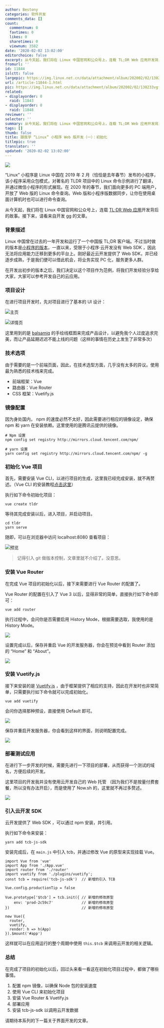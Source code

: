```yaml
---
author: Bestony
categories: 软件开发
comments_data: []
count:
  commentnum: 0
  favtimes: 0
  likes: 0
  sharetimes: 0
  viewnum: 3582
date: '2020-02-02 13:02:00'
editorchoice: false
excerpt: 从今天起，我们将在 Linux 中国官网和公众号上，连载 TL;DR Web 应用开发背后的故事。接下来，请看来自开发 gg 的文章。
fromurl: ''
id: 11844
islctt: false
largepic: https://img.linux.net.cn/data/attachment/album/202002/02/130233vgf7cfhh3fki7tlf.jpg
url: /article-11844-1.html
pic: https://img.linux.net.cn/data/attachment/album/202002/02/130233vgf7cfhh3fki7tlf.jpg.thumb.jpg
related:
- displayorder: 0
  raid: 11843
- displayorder: 0
  raid: 11848
reviewer: ''
selector: ''
summary: 从今天起，我们将在 Linux 中国官网和公众号上，连载 TL;DR Web 应用开发背后的故事。接下来，请看来自开发 gg 的文章。
tags: []
thumb: false
title: 跟我学 “Linux” 小程序 Web 版开发（一）：初始化
titlepic: true
translator: ''
updated: '2020-02-02 13:02:00'
---
```


![](/data/attachment/album/202002/02/130233vgf7cfhh3fki7tlf.jpg)


“Linux” 小程序是 Linux 中国在 2019 年 2 月（恰恰是去年春节）发布的小程序，该小程序采用众包模式，对著名的 TLDR 项目中的 Linux 命令示例进行了翻译，并通过微信小程序的形式展现。在 2020 年的春节，我们面向更多的 PC 端用户，开放了 Web 版的 Linux 命令查询。Web 版和小程序版数据同步，让你在使用桌面计算机时也可以进行命令查询。


从今天起，我们将在 Linux 中国官网和公众号上，连载 [TL;DR Web 应用](https://tldr.linux.cn/)开发背后的故事。接下来，请看来自开发 gg 的文章。


### 背景描述


Linux 中国曾在过去的一年开发和运行了一个中国版 TL;DR 客户端。不过当时做的版本是[小程序的版本](/article-10528-1.html)，一直以来，受限于小程序·云开发没有 Web SDK ，因此无法将应用能力迁移到更多的平台上。刚好最近云开发提供了 Web SDK，并已经逐步成熟，于是我们便可以借此机会，将业务实现 PC 化，服务更多人群。


在开发出初步的版本之后，我们决定以这个项目作为范例，将我们开发经验分享给大家，大家可以参考开发自己的云应用。


### 项目设计


在进行项目开发时，先对项目进行了基本的 UI 设计：


![主页](/data/attachment/album/202002/02/130234xea0cpn70sneldma.png)


![详情页](/data/attachment/album/202002/02/130235tsjzejvwj6efswj7.png)


这里用到的是 [balsamiq](https://balsamiq.com/index.html) 的手绘线框图来完成产品设计，以避免我个人过度追求完美，而让产品延期迟迟不能上线的问题（这样的事情在历史上发生了非常多次）


### 技术选项


由于需要的是一个前端页面，因此，在技术选型方面，几乎没有太多的异议。使用最为熟悉的技术栈来完成。


* 前端框架：Vue
* 路由器：Vue Router
* CSS 框架：Vuetify.js


### 镜像配置


因为身处国内， npm 的速度必然不太好，因此需要进行相应的镜像设定，确保 npm 和 yarn 在安装依赖。这里使用的是腾讯云提供的镜像。



```
# Npm 设置
npm config set registry http://mirrors.cloud.tencent.com/npm/

# yarn 设置
yarn config set registry http://mirrors.cloud.tencent.com/npm/ -g
```

### 初始化 Vue 项目


首先，需要安装 Vue CLI，以进行项目的生成，这里我已经完成安装，就不再赘述。（Vue CLI 的安装教程[点击这里](https://cli.vuejs.org/zh/guide/)）


执行如下命令初始化项目：



```
vue create tldr
```

等待其完成安装以后，进入项目，并启动项目。



```
cd tldr
yarn serve
```

随即，可以在浏览器中访问 localhost:8080 查看项目：


![预览](/data/attachment/album/202002/02/130235qg3ehgrlrgjeggrz.png)



> 
> 记得引入 git 做版本控制，文章里就不介绍了。没意思。
> 
> 
> 


### 安装 Vue Router


在完成 Vue 项目的初始化以后，接下来需要进行 Vue Router 的配置了。


Vue Router 的配置在引入了 Vue 3 以后，显得非常的简单，直接执行如下命令即可：



```
vue add router
```

执行过程中，会问你是否需要启用 History Mode，根据需要选取，我使用的是 History Mode。


![](/data/attachment/album/202002/02/130236n4x5lrc5x624xxwo.png)


设置完成以后，保存并重启 Vue 的开发服务器，你会在预览中看到 Router 添加的 “Home” 和 “About”。


![](/data/attachment/album/202002/02/130237teds9efzyx4ncely.png)


### 安装 Vuetify.js


接下来安装的是 [Vuetify.js](https://vuetifyjs.com/zh-Hans/) ，由于框架提供了相应的支持，因此在开发时也非常简单，只需要执行如下命令就可以完成初始化。



```
vue add vuetify
```

会问你选择那种预设，直接使用 Default 即可。


![](/data/attachment/album/202002/02/130238jgxj68jbjd605dw6.png)


保存并重启开发服务器，你会看到这样的界面，则说明配置完成。


![](/data/attachment/album/202002/02/130238np9lqnoon3p9cci9.png)


### 部署测试应用


在进行下一步开发的时候，需要先进行一下项目的部署，从而获得一个测试的域名，方便后续的开发。


这里项目的开发我并没有使用云开发自己的 Web 托管 （因为我们不是按量付费套餐，所以没有办法开启），而是使用了 Now.sh 的，这里就不再过多赘述。


![](/data/attachment/album/202002/02/130239eknkl0f9nx0ak8k0.png)


### 引入云开发 SDK


云开发提供了 Web SDK ，可以通过 npm 安装，并引用。


执行如下命令来安装：



```
yarn add tcb-js-sdk
```

安装完成后，在 `main.js` 中引入 tcb，并通过修改 Vue 的原型来实现挂载 Vue。



```
import Vue from 'vue'
import App from './App.vue'
import router from './router'
import vuetify from './plugins/vuetify';
const tcb = require('tcb-js-sdk')  // 新增的引入 TCB

Vue.config.productionTip = false

Vue.prototype['$tcb'] = tcb.init({ // 新增的修改原型
    env: 'prod-2c59c7'             // 新增的修改原型
})                                 // 新增的修改原型

new Vue({
  router,
  vuetify,
  render: h => h(App)
}).$mount('#app')
```

这样就可以在应用运行的整个周期中使用 `this.$tcb` 来调用云开发的相关逻辑。


### 总结


在完成了项目的初始化以后，回过头来看一看这在初始化项目过程中，都做了哪些事情。


1. 配置 npm 镜像，以确保 Node 包的安装速度
2. 使用 Vue CLI 来初始化项目
3. 安装 Vue Router & Vuetify.js
4. 部署应用
5. 安装 tcb-js-sdk 以调用云开发数据


请期待本系列的下一篇关于界面开发的文章。